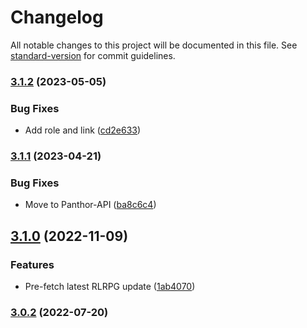 # Changelog

All notable changes to this project will be documented in this file. See [standard-version](https://github.com/conventional-changelog/standard-version) for commit guidelines.

### [3.1.2](https://github.com/DulliAG/DulliBot/compare/v3.1.1...v3.1.2) (2023-05-05)


### Bug Fixes

* Add role and link ([cd2e633](https://github.com/DulliAG/DulliBot/commit/cd2e633e6e431b70d665e351dc5d866deee45ad8))

### [3.1.1](https://github.com/DulliAG/DulliBot/compare/v3.1.0...v3.1.1) (2023-04-21)


### Bug Fixes

* Move to Panthor-API ([ba8c6c4](https://github.com/DulliAG/DulliBot/commit/ba8c6c493c612ece9b46cc3818c9ed5e142e3ae5))

## [3.1.0](https://github.com/DulliAG/DulliBot/compare/v3.0.2...v3.1.0) (2022-11-09)


### Features

* Pre-fetch latest RLRPG update ([1ab4070](https://github.com/DulliAG/DulliBot/commit/1ab40704db02e862758d18776cdb287bcd47a471))

### [3.0.2](https://github.com/DulliAG/DulliBot/compare/v3.0.1...v3.0.2) (2022-07-20)
